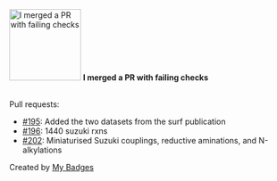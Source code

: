 <img src="https://my-badges.github.io/my-badges/this-is-fine.png" alt="I merged a PR with failing checks" title="I merged a PR with failing checks" width="128">
<strong>I merged a PR with failing checks</strong>
<br><br>

Pull requests:

- <a href="https://github.com/open-reaction-database/ord-data/pull/195">#195</a>: Added the two datasets from the surf publication
- <a href="https://github.com/open-reaction-database/ord-data/pull/196">#196</a>: 1440 suzuki rxns
- <a href="https://github.com/open-reaction-database/ord-data/pull/202">#202</a>: Miniaturised Suzuki couplings, reductive aminations, and N-alkylations


Created by <a href="https://github.com/my-badges/my-badges">My Badges</a>
